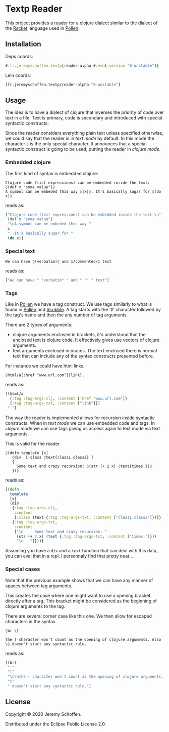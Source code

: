 


# Textp Reader

This project provides a reader for a clojure dialect similar to the dialect
of the [Racket](https://racket-lang.org/) language used in [Pollen](https://github.com/mbutterick/pollen).

## Installation
Deps coords:
```clojure
#:fr.jeremyschoffen.textp{reader-alpha #:mvn{:version "0-unstable"}}
```
Lein coords:
```clojure
[fr.jeremyschoffen.textp/reader-alpha "0-unstable"]
```

## Usage
The idea is to have a dialect of clojure that inverses the priority of code over text in a file.
Text is primary, code is secondary and introduced with special syntactic constructs.

Since the reader considers everything plain text unless specified otherwise, we could say that the
reader is in *text mode* by default. In this mode the character `◊` is the only special character.
It announces that a special syntactic construct is going to be used, putting the reader in *clojure mode*.

### Embedded clojure
The first kind of syntax is embedded clojure:

```text
Clojure code (list expressions) can be embedded inside the text:
◊(def x "some value")◊
A symbol can be embeded this way ◊|x|◊. It's basically sugar for ◊(do x)◊
```
reads as:
```clojure
["Clojure code (list expressions) can be embedded inside the text:\n"
 (def x "some value")
 "\nA symbol can be embeded this way "
 x
 ". It's basically sugar for "
 (do x)]

```



### Special text
```text
We can have ◊!verbatim!◊ and ◊/commented/◊ text
```
reads as:
```clojure
["We can have " "verbatim" " and " "" " text"]

```



### Tags
Like in [Pollen](https://github.com/mbutterick/pollen) we have a tag construct. We use tags similarly to what is found in [Pollen](https://github.com/mbutterick/pollen) and [Scribble](https://docs.racket-lang.org/scribble/index.html).
A tag starts with the '◊' character followed by the tag's name and then the any number of tag arguments.

There are 2 types of arguments:
- clojure arguments enclosed in brackets, it's understood that the enclosed text is clojure code.
 It effectively gives use vectors of clojure arguments.
- text arguments enclosed in braces. The text enclosed there is normal text that can include any of the syntax
constructs presented before.

For instance we could have html links.
```text
◊html/a[:href "www.url.com"]{link}.
```
reads as:
```clojure
[(html/a
  {:tag :tag-args-clj, :content [:href "www.url.com"]}
  {:tag :tag-args-txt, :content ["link"]})
 "."]

```


The way the reader is implemented allows for recursion inside syntactic constructs. When in *text mode* we can use
embedded code and tags. In *clojure mode* we can use tags giving us access again to text mode via text arguments.

This is valid for the reader.
```text
◊(defn template [x]
   ◊div  [:class ◊text{class1 class2} ]
   {
     Some text and crazy recursion: ◊(str (+ 2 x) ◊text{times.})◊
   })◊
```
reads as:
```clojure
[(defn
  template
  [x]
  (div
   {:tag :tag-args-clj,
    :content
    [:class (text {:tag :tag-args-txt, :content ["class1 class2"]})]}
   {:tag :tag-args-txt,
    :content
    ["\n     Some text and crazy recursion: "
     (str (+ 2 x) (text {:tag :tag-args-txt, :content ["times."]}))
     "\n   "]}))]

```


Assuming you have a `div` and a `text` function that can deal with this data, you can eval that
in a repl. I personnaly find that pretty neat...

### Special cases
Note that the previous example shows that we can have any manner of spaces between tag arguments.

This creates the case where one might want to use a opening bracket directly after a tag. This bracket might be
considered as the beginning of clojure arguments to the tag.

There are several corner case like this one. We then allow for escaped characters in the syntax.
```text
◊br \[

the [ character won't count as the opening of clojure arguments. Also \◊ doesn't start any syntactic rule.
```
reads as:
```clojure
[(br)
 " "
 "["
 "\n\nthe [ character won't count as the opening of clojure arguments. Also "
 "◊"
 " doesn't start any syntactic rule."]

```


## License

Copyright &copy; 2020 Jeremy Schoffen.

Distributed under the Eclipse Public License 2.0.
